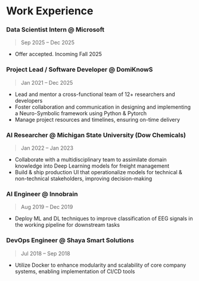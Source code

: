 # Work Experience

### Data Scientist Intern @ Microsoft 
> Sep 2025 – Dec 2025  

- Offer accepted. Incoming Fall 2025

### Project Lead / Software Developer @ DomiKnowS
> Jan 2021 – Dec 2025  

- Lead and mentor a cross-functional team of 12+ researchers and developers
- Foster collaboration and communication in designing and implementing a Neuro-Symbolic framework using Python & Pytorch
- Manage project resources and timelines, ensuring on-time delivery

### AI Researcher @ Michigan State University (Dow Chemicals) 
> Jan 2022 – Jan 2023  

- Collaborate with a multidisciplinary team to assimilate domain knowledge into Deep Learning models for freight management
- Build & ship production UI that operationalize models for technical & non-technical stakeholders, improving decision-making

### AI Engineer @ Innobrain
> Aug 2019 – Dec 2019  

- Deploy ML and DL techniques to improve classification of EEG signals in the working pipeline for downstream tasks

### DevOps Engineer @ Shaya Smart Solutions
> Jul 2018 – Sep 2018  

- Utilize Docker to enhance modularity and scalability of core company systems, enabling implementation of CI/CD tools
